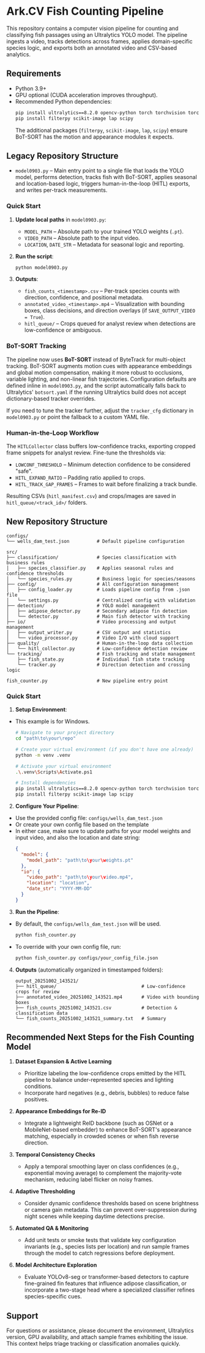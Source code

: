 # Ark.CV Fish Counting Pipeline

This repository contains a computer vision pipeline for counting and
classifying fish passages using an Ultralytics YOLO model. The pipeline ingests a
video, tracks detections across frames, applies domain-specific species logic,
and exports both an annotated video and CSV-based analytics.

## Requirements

- Python 3.9+
- GPU optional (CUDA acceleration improves throughput).
- Recommended Python dependencies:
  ```bash
  pip install ultralytics==8.2.0 opencv-python torch torchvision torchaudio
  pip install filterpy scikit-image lap scipy
  ```
  The additional packages (`filterpy`, `scikit-image`, `lap`, `scipy`) ensure
  BoT-SORT has the motion and appearance modules it expects.

## Legacy Repository Structure

- `model0903.py` – Main entry point to a single file that loads the YOLO model, performs
  detection, tracks fish with BoT-SORT, applies seasonal and location-based
  logic, triggers human-in-the-loop (HITL) exports, and writes per-track
  measurements.

### Quick Start

1. **Update local paths** in `model0903.py`:
   - `MODEL_PATH` – Absolute path to your trained YOLO weights (`.pt`).
   - `VIDEO_PATH` – Absolute path to the input video.
   - `LOCATION`, `DATE_STR` – Metadata for seasonal logic and reporting.

2. **Run the script**:
   ```bash
   python model0903.py
   ```

3. **Outputs**:
   - `fish_counts_<timestamp>.csv` – Per-track species counts with direction,
     confidence, and positional metadata.
   - `annotated_video_<timestamp>.mp4` – Visualization with bounding boxes,
     class decisions, and direction overlays (if `SAVE_OUTPUT_VIDEO = True`).
   - `hitl_queue/` – Crops queued for analyst review when detections are
     low-confidence or ambiguous.

### BoT-SORT Tracking

The pipeline now uses **BoT-SORT** instead of ByteTrack for multi-object
tracking. BoT-SORT augments motion cues with appearance embeddings and global
motion compensation, making it more robust to occlusions, variable lighting, and
non-linear fish trajectories. Configuration defaults are defined inline in
`model0903.py`, and the script automatically falls back to Ultralytics'
`botsort.yaml` if the running Ultralytics build does not accept dictionary-based
tracker overrides.

If you need to tune the tracker further, adjust the `tracker_cfg` dictionary in
`model0903.py` or point the fallback to a custom YAML file.

### Human-in-the-Loop Workflow

The `HITLCollector` class buffers low-confidence tracks, exporting cropped frame
snippets for analyst review. Fine-tune the thresholds via:

- `LOWCONF_THRESHOLD` – Minimum detection confidence to be considered "safe".
- `HITL_EXPAND_RATIO` – Padding ratio applied to crops.
- `HITL_TRACK_GAP_FRAMES` – Frames to wait before finalizing a track bundle.

Resulting CSVs (`hitl_manifest.csv`) and crops/images are saved in
`hitl_queue/<track_id>/` folders.

## New Repository Structure
```
configs/
└── wells_dam_test.json          # Default pipeline configuration

src/
├── classification/              # Species classification with business rules
│   ├── species_classifier.py    # Applies seasonal rules and confidence thresholds
│   └── species_rules.py         # Business logic for species/seasons
├── config/                      # All configuration management
│   ├── config_loader.py         # Loads pipeline config from .json file
│   └── settings.py              # Centralized config with validation
├── detection/                   # YOLO model management
│   ├── adipose_detector.py      # Secondary adipose fin detection
│   └── detector.py              # Main fish detector with tracking
├── io/                          # Video processing and output management
│   ├── output_writer.py         # CSV output and statistics
│   └── video_processor.py       # Video I/O with cloud support
├── quality/                     # Human-in-the-loop data collection
│   └── hitl_collector.py        # Low-confidence detection review
└── tracking/                    # Fish tracking and state management
    ├── fish_state.py            # Individual fish state tracking
    └── tracker.py               # Direction detection and crossing logic

fish_counter.py                  # New pipeline entry point
```

### Quick Start

1. **Setup Environment**:
  - This example is for Windows.
    ```bash
    # Navigate to your project directory
    cd "path\to\your\repo"

    # Create your virtual environment (if you don't have one already)
    python -m venv .venv

    # Activate your virtual environment
    .\.venv\Scripts\Activate.ps1

    # Install dependencies
    pip install ultralytics==8.2.0 opencv-python torch torchvision torchaudio
    pip install filterpy scikit-image lap scipy
    ```

2. **Configure Your Pipeline**:
  - Use the provided config file: `configs/wells_dam_test.json`
  - Or create your own config file based on the template
  - In either case, make sure to update paths for your model weights and input video, and also the location and date string:
    ```json
    {
      "model": {
        "model_path": "path\to\your\weights.pt"
      },
      "io": {
        "video_path": "path\to\your\video.mp4",
        "location": "location",
        "date_str": "YYYY-MM-DD"
      }
    }
    ```

3. **Run the Pipeline**:
  - By default, the `configs/wells_dam_test.json` will be used.
    ```bash
    python fish_counter.py
    ```
  - To override with your own config file, run:
    ```bash
    python fish_counter.py configs/your_config_file.json
    ```

4. **Outputs** (automatically organized in timestamped folders):
    ```
    output_20251002_143521/
    ├── hitl_queue/                               # Low-confidence crops for review
    ├── annotated_video_20251002_143521.mp4       # Video with bounding boxes
    ├── fish_counts_20251002_143521.csv           # Detection & classification data
    └── fish_counts_20251002_143521_summary.txt   # Summary
    ```

## Recommended Next Steps for the Fish Counting Model

1. **Dataset Expansion & Active Learning**
   - Prioritize labeling the low-confidence crops emitted by the HITL pipeline
     to balance under-represented species and lighting conditions.
   - Incorporate hard negatives (e.g., debris, bubbles) to reduce false
     positives.

2. **Appearance Embeddings for Re-ID**
   - Integrate a lightweight ReID backbone (such as OSNet or a MobileNet-based
     embedder) to enhance BoT-SORT's appearance matching, especially in crowded
     scenes or when fish reverse direction.

3. **Temporal Consistency Checks**
   - Apply a temporal smoothing layer on class confidences (e.g., exponential
     moving average) to complement the majority-vote mechanism, reducing label
     flicker on noisy frames.

4. **Adaptive Thresholding**
   - Consider dynamic confidence thresholds based on scene brightness or camera
     gain metadata. This can prevent over-suppression during night scenes while
     keeping daytime detections precise.

5. **Automated QA & Monitoring**
   - Add unit tests or smoke tests that validate key configuration invariants
     (e.g., species lists per location) and run sample frames through the model
     to catch regressions before deployment.

6. **Model Architecture Exploration**
   - Evaluate YOLOv8-seg or transformer-based detectors to capture fine-grained
     fin features that influence adipose classification, or incorporate a
     two-stage head where a specialized classifier refines species-specific
     cues.

## Support

For questions or assistance, please document the environment, Ultralytics
version, GPU availability, and attach sample frames exhibiting the issue. This
context helps triage tracking or classification anomalies quickly.
